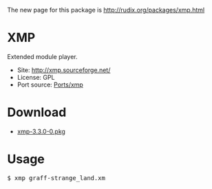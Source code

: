 The new page for this package is http://rudix.org/packages/xmp.html

# XMP #
Extended module player.
  * Site: http://xmp.sourceforge.net/
  * License: GPL
  * Port source: [Ports/xmp](http://code.google.com/p/rudix/source/browse/Ports/xmp)

# Download #
  * [xmp-3.3.0-0.pkg](http://rudix.googlecode.com/files/xmp-3.3.0-0.pkg)

# Usage #
<pre>
$ xmp graff-strange_land.xm<br>
</pre>
